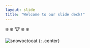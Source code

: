 ```yaml
---
layout: slide
title: "Welcome to our slide deck!"
---
```


:snowflake: :snowflake: :cow: :snowflake: :snowflake:

![snowoctocat](https://octodex.github.com/images/snowoctocat.png)
{: .center}
